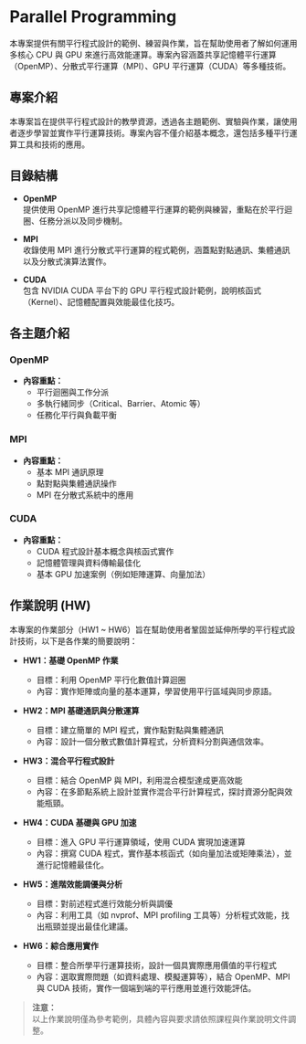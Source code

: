 # Parallel Programming

本專案提供有關平行程式設計的範例、練習與作業，旨在幫助使用者了解如何運用多核心 CPU 與 GPU 來進行高效能運算。專案內容涵蓋共享記憶體平行運算（OpenMP）、分散式平行運算（MPI）、GPU 平行運算（CUDA）等多種技術。


## 專案介紹

本專案旨在提供平行程式設計的教學資源，透過各主題範例、實驗與作業，讓使用者逐步學習並實作平行運算技術。專案內容不僅介紹基本概念，還包括多種平行運算工具和技術的應用。

## 目錄結構

- **OpenMP**  
  提供使用 OpenMP 進行共享記憶體平行運算的範例與練習，重點在於平行迴圈、任務分派以及同步機制。

- **MPI**  
  收錄使用 MPI 進行分散式平行運算的程式範例，涵蓋點對點通訊、集體通訊以及分散式演算法實作。

- **CUDA**  
  包含 NVIDIA CUDA 平台下的 GPU 平行程式設計範例，說明核函式（Kernel）、記憶體配置與效能最佳化技巧。

## 各主題介紹

### OpenMP
- **內容重點：**  
  - 平行迴圈與工作分派  
  - 多執行緒同步（Critical、Barrier、Atomic 等）  
  - 任務化平行與負載平衡

### MPI
- **內容重點：**  
  - 基本 MPI 通訊原理  
  - 點對點與集體通訊操作  
  - MPI 在分散式系統中的應用

### CUDA
- **內容重點：**  
  - CUDA 程式設計基本概念與核函式實作  
  - 記憶體管理與資料傳輸最佳化  
  - 基本 GPU 加速案例（例如矩陣運算、向量加法）

## 作業說明 (HW)

本專案的作業部分（HW1 ~ HW6）旨在幫助使用者鞏固並延伸所學的平行程式設計技術，以下是各作業的簡要說明：

- **HW1：基礎 OpenMP 作業**  
  - 目標：利用 OpenMP 平行化數值計算迴圈  
  - 內容：實作矩陣或向量的基本運算，學習使用平行區域與同步原語。

- **HW2：MPI 基礎通訊與分散運算**  
  - 目標：建立簡單的 MPI 程式，實作點對點與集體通訊  
  - 內容：設計一個分散式數值計算程式，分析資料分割與通信效率。

- **HW3：混合平行程式設計**  
  - 目標：結合 OpenMP 與 MPI，利用混合模型達成更高效能  
  - 內容：在多節點系統上設計並實作混合平行計算程式，探討資源分配與效能瓶頸。

- **HW4：CUDA 基礎與 GPU 加速**  
  - 目標：進入 GPU 平行運算領域，使用 CUDA 實現加速運算  
  - 內容：撰寫 CUDA 程式，實作基本核函式（如向量加法或矩陣乘法），並進行記憶體最佳化。

- **HW5：進階效能調優與分析**  
  - 目標：對前述程式進行效能分析與調優  
  - 內容：利用工具（如 nvprof、MPI profiling 工具等）分析程式效能，找出瓶頸並提出最佳化建議。

- **HW6：綜合應用實作**  
  - 目標：整合所學平行運算技術，設計一個具實際應用價值的平行程式  
  - 內容：選取實際問題（如資料處理、模擬運算等），結合 OpenMP、MPI 與 CUDA 技術，實作一個端到端的平行應用並進行效能評估。

> **注意：**  
> 以上作業說明僅為參考範例，具體內容與要求請依照課程與作業說明文件調整。

